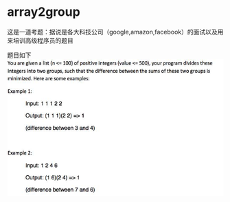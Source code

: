 # array2group
这是一道考题：据说是各大科技公司（google,amazon,facebook）的面试以及用来培训高级程序员的题目

题目如下
![Image](https://github.com/zhuangchuming/array2group/blob/master/imgs/head.jpeg)
